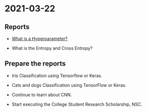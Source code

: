 # 2021-03-22
## Reports
* [What is a Hyperparameter?](https://github.com/prjiang/AI-Seminar/blob/main/2021-03-22/report/Hyperparameter.md)

* What is the Entropy and Cross Entropy?

## Prepare the reports
* Iris Classification using Tensorflow or Keras.

* Cats and dogs Classification using TensorFlow or Keras.

* Continue to learn about CNN.

* Start executing the College Student Research Scholarship, NSC.
